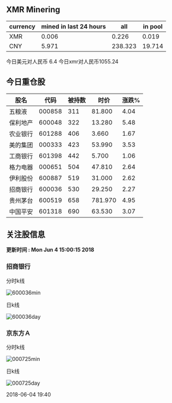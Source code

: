 ## XMR Minering

|currency|mined in last 24 hours|all|in pool|
|---|---|---|---|
|XMR|0.006|0.226|0.019|
|CNY|5.971|238.323|19.714|

今日美元对人民币 6.4	今日xmr对人民币1055.24


## 今日重仓股 

|股名|代码|被持数|时价|涨跌%|
|---|---|---|---|---|
|五粮液|000858|311|81.800|4.04|
|保利地产|600048|322|13.280|5.48|
|农业银行|601288|406|3.660|1.67|
|美的集团|000333|423|53.990|3.53|
|工商银行|601398|442|5.700|1.06|
|格力电器|000651|504|47.810|2.64|
|伊利股份|600887|519|31.000|2.62|
|招商银行|600036|530|29.250|2.27|
|贵州茅台|600519|658|781.970|4.95|
|中国平安|601318|690|63.530|3.07|

## 关注股信息
**更新时间 : Mon Jun  4 15:00:15 2018**
### 招商银行 
分时k线

![600036min](http://image.sinajs.cn/newchart/min/n/sh600036.gif)

日k线

![600036day](http://image.sinajs.cn/newchart/daily/n/sh600036.gif)

### 京东方Ａ 
分时k线

![000725min](http://image.sinajs.cn/newchart/min/n/sz000725.gif)

日k线

![000725day](http://image.sinajs.cn/newchart/daily/n/sz000725.gif)

2018-06-04 19:40